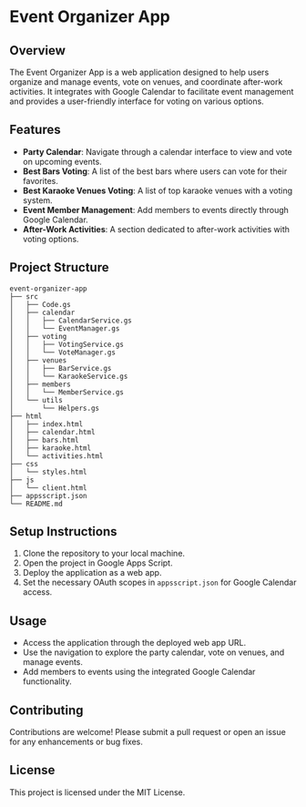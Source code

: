 # Event Organizer App

## Overview
The Event Organizer App is a web application designed to help users organize and manage events, vote on venues, and coordinate after-work activities. It integrates with Google Calendar to facilitate event management and provides a user-friendly interface for voting on various options.

## Features
- **Party Calendar**: Navigate through a calendar interface to view and vote on upcoming events.
- **Best Bars Voting**: A list of the best bars where users can vote for their favorites.
- **Best Karaoke Venues Voting**: A list of top karaoke venues with a voting system.
- **Event Member Management**: Add members to events directly through Google Calendar.
- **After-Work Activities**: A section dedicated to after-work activities with voting options.

## Project Structure
```
event-organizer-app
├── src
│   ├── Code.gs
│   ├── calendar
│   │   ├── CalendarService.gs
│   │   └── EventManager.gs
│   ├── voting
│   │   ├── VotingService.gs
│   │   └── VoteManager.gs
│   ├── venues
│   │   ├── BarService.gs
│   │   └── KaraokeService.gs
│   ├── members
│   │   └── MemberService.gs
│   └── utils
│       └── Helpers.gs
├── html
│   ├── index.html
│   ├── calendar.html
│   ├── bars.html
│   ├── karaoke.html
│   └── activities.html
├── css
│   └── styles.html
├── js
│   └── client.html
├── appsscript.json
└── README.md
```

## Setup Instructions
1. Clone the repository to your local machine.
2. Open the project in Google Apps Script.
3. Deploy the application as a web app.
4. Set the necessary OAuth scopes in `appsscript.json` for Google Calendar access.

## Usage
- Access the application through the deployed web app URL.
- Use the navigation to explore the party calendar, vote on venues, and manage events.
- Add members to events using the integrated Google Calendar functionality.

## Contributing
Contributions are welcome! Please submit a pull request or open an issue for any enhancements or bug fixes.

## License
This project is licensed under the MIT License.